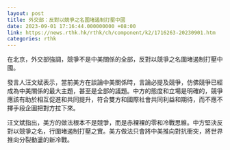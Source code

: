 ```yaml
---
layout: post
title: 外交部：反對以競爭之名圍堵遏制打壓中國
date: 2023-09-01 17:16:44.000000000 +08:00
link: https://news.rthk.hk/rthk/ch/component/k2/1716263-20230901.htm
categories: rthk
---
```


在北京，外交部強調，競爭不是中美關係的全部，反對以競爭之名圍堵遏制打壓中國。

發言人汪文斌表示，當前美方在談論中美關係時，言論必提及競爭，仿佛競爭已經成為中美關係的最大主題，甚至是全部的議題。中方的態度和立場是明確的，競爭應該有助於相互促進和共同提升，符合雙方和國際社會共同利益和期待，而不應不擇手段企圖把對方拉下來。

汪文斌指出，美方的做法根本不是競爭，而是赤裸裸的零和冷戰思維。中方堅決反對以競爭之名，行圍堵遏制打壓之實。美方做法只會將中美推向對抗衝突，將世界推向分裂動盪的新冷戰。
